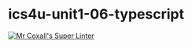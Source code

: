 # ics4u-unit1-06-typescript

[![Mr Coxall's Super Linter](https://github.com/Aidan-Lalonde-Novales/ics4u-unit1-06-typescript/workflows/Mr%20Coxall's%20Super%20Linter/badge.svg)](https://github.com/Aidan-Lalonde-Novales/ics4u-unit1-06-typescript/actions/)

